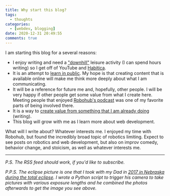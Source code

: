 ```yaml
---
title: Why start this blog?
tags:
  - thoughts
categories:
  - [webdev, blogging]
date: 2020-12-31 20:49:55
comments: true
---
```


I am starting this blog for a several reasons:

* I enjoy writing and need a ["downhill"](https://www.tobysinclair.com/post/book-summary-tiny-habits-the-small-changes-that-change-everything) leisure activity (I can spend hours writing) so I get off of YouTube and [Habitica](https://habitica.com/).
* It is an attempt to [learn in public](https://twitter.com/swyx/status/1009174159690264579). My hope is that creating content that is available online will make me think more deeply about what I am communicating.
* It will be a reference for future me and, hopefully, other people. I will be very happy if other people get some value from what I create here. Meeting people that enjoyed [Robohub's podcast](https://robohub.org/podcast/) was one of my favorite parts of being involved there.
* It is a way to [create value from something that I am already doing](https://signalvnoise.com/posts/1620-sell-your-by-products) (writing).
* This blog will grow with me as I learn more about web development.

What will I write about? Whatever interests me. I enjoyed my time with Robohub, but found the incredibly broad topic of robotics limiting. Expect to see posts on robotics and web development, but also on improv comedy, behavior change, and stoicism, as well as whatever interests me. 

<hr>

_P.S. The RSS feed should work, if you'd like to subscribe._

_P.P.S. The eclipse picture is one that I took with my Dad in [2017 in Nebraska during the total eclipse](http://www.eclipsewise.com/solar/SEnews/TSE2017/TSE2017states/TSE2017stateNE.html). I wrote a Python script to trigger his camera to take pictures with various exposure lengths and he combined the photos afterwards to get the image you see above._
